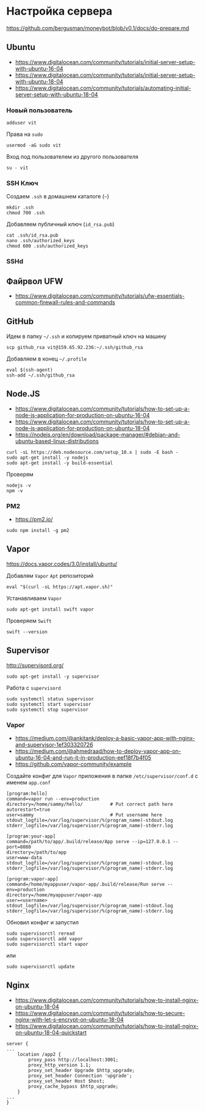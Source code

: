 # Настройка сервера

https://github.com/bergusman/moneybot/blob/v0.1/docs/do-prepare.md

## Ubuntu

* https://www.digitalocean.com/community/tutorials/initial-server-setup-with-ubuntu-16-04
* https://www.digitalocean.com/community/tutorials/initial-server-setup-with-ubuntu-18-04
* https://www.digitalocean.com/community/tutorials/automating-initial-server-setup-with-ubuntu-18-04

### Новый пользователь

```
adduser vit
```

Права на `sudo`

```
usermod -aG sudo vit
```

Вход под пользователем из другого пользователя

```
su - vit
```

### SSH Ключ

Создаем `.ssh` в домашнем каталоге (`~`)

```
mkdir .ssh
chmod 700 .ssh
```

Добавляем публичный ключ (`id_rsa.pub`)

```
cat .ssh/id_rsa.pub
nano .ssh/authorized_keys
chmod 600 .ssh/authorized_keys
```

### SSHd

## Файрвол UFW

* https://www.digitalocean.com/community/tutorials/ufw-essentials-common-firewall-rules-and-commands

## GitHub

Идем в папку `~/.ssh` и копируем приватный ключ на машину

```
scp github_rsa vit@159.65.92.236:~/.ssh/github_rsa
```

Добавляем в конец `~/.profile`

```
eval $(ssh-agent)
ssh-add ~/.ssh/github_rsa
```

## Node.JS

* https://www.digitalocean.com/community/tutorials/how-to-set-up-a-node-js-application-for-production-on-ubuntu-16-04
* https://www.digitalocean.com/community/tutorials/how-to-set-up-a-node-js-application-for-production-on-ubuntu-18-04
* https://nodejs.org/en/download/package-manager/#debian-and-ubuntu-based-linux-distributions

```
curl -sL https://deb.nodesource.com/setup_10.x | sudo -E bash -
sudo apt-get install -y nodejs
sudo apt-get install -y build-essential
```

Проверям

```
nodejs -v
npm -v
```

### PM2

* https://pm2.io/


```
sudo npm install -g pm2
```

## Vapor

https://docs.vapor.codes/3.0/install/ubuntu/

Добавлям `Vapor` `Apt` репозиторий

```
eval "$(curl -sL https://apt.vapor.sh)"
```

Устанавливаем `Vapor`

```
sudo apt-get install swift vapor
```

Проверяем `Swift`

```
swift --version
```

## Supervisor

http://supervisord.org/

```
sudo apt-get install -y supervisor
```

Работа с `supervisord`

```
sudo systemctl status supervisor
sudo systemctl start supervisor
sudo systemctl stop supervisor
```

### Vapor

* https://medium.com/@ankitank/deploy-a-basic-vapor-app-with-nginx-and-supervisor-1ef303320726
* https://medium.com/@ahmedraad/how-to-deploy-vapor-app-on-ubuntu-16-04-and-run-it-in-production-eef18f7b4f05
* https://github.com/vapor-community/example

Создайте конфиг для `Vapor` приложения в папке `/etc/supervisor/conf.d` с именем `app.conf`

```
[program:hello]
command=vapor run --env=production
directory=/home/sammy/hello/          # Put correct path here
autorestart=true
user=sammy                            # Put username here
stdout_logfile=/var/log/supervisor/%(program_name)-stdout.log
stderr_logfile=/var/log/supervisor/%(program_name)-stderr.log
```

```
[program:your-app]
command=/path/to/app/.build/release/App serve --ip=127.0.0.1 --port=8080
directory=/path/to/app
user=www-data
stdout_logfile=/var/log/supervisor/%(program_name)-stdout.log
stderr_logfile=/var/log/supervisor/%(program_name)-stderr.log
```

```
[program:vapor-app]
command=/home/myappuser/vapor-app/.build/release/Run serve --env=production
directory=/home/myappuser/vapor-app
user=<username>
stdout_logfile=/var/log/supervisor/%(program_name)-stdout.log
stderr_logfile=/var/log/supervisor/%(program_name)-stderr.log
```

Обновил конфиг и запустил

```
sudo supervisorctl reread
sudo supervisorctl add vapor
sudo supervisorctl start vapor
```

или 

```
sudo supervisorctl update
```

## Nginx

* https://www.digitalocean.com/community/tutorials/how-to-install-nginx-on-ubuntu-18-04
* https://www.digitalocean.com/community/tutorials/how-to-secure-nginx-with-let-s-encrypt-on-ubuntu-18-04
* https://www.digitalocean.com/community/tutorials/how-to-install-nginx-on-ubuntu-18-04-quickstart

```
server {
...
    location /app2 {
        proxy_pass http://localhost:3001;
        proxy_http_version 1.1;
        proxy_set_header Upgrade $http_upgrade;
        proxy_set_header Connection 'upgrade';
        proxy_set_header Host $host;
        proxy_cache_bypass $http_upgrade;
    }
...
}
```
